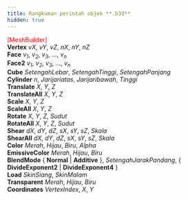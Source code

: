 ```yaml
---
title: Rangkuman perintah objek **.b3d**
hidden: true
---
```


<font color="Red">[MeshBuilder]</font>  
**Vertex** *vX*, *vY*, *vZ*, *nX*, *nY*, *nZ*  
**Face** *v<sub>1</sub>*, *v<sub>2</sub>*, *v<sub>3</sub>*, ..., *v<sub>n</sub>*  
**Face2** *v<sub>1</sub>*, *v<sub>2</sub>*, *v<sub>3</sub>*, ..., *v<sub>n</sub>*  
**Cube** *SetengahLebar*, *SetengahTinggi*, *SetengahPanjang*  
**Cylinder** *n*, *Jarijariatas*, *Jarijaribawah*, *Tinggi*  
**Translate** *X*, *Y*, *Z*  
**TranslateAll** *X*, *Y*, *Z*  
**Scale** *X*, *Y*, *Z*  
**ScaleAll** *X*, *Y*, *Z*  
**Rotate** *X*, *Y*, *Z*, *Sudut*  
**RotateAll** *X*, *Y*, *Z*, *Sudut*  
**Shear** *dX*, *dY*, *dZ*, *sX*, *sY*, *sZ*, *Skala*  
**ShearAll** *dX*, *dY*, *dZ*, *sX*, *sY*, *sZ*, *Skala*  
**Color** *Merah*, *Hijau*, *Biru*, *Alpha*  
**EmissiveColor** *Merah*, *Hijau*, *Biru*  
**BlendMode** { **Normal** | **Additive** }, *SetengahJarakPandang*, { **DivideExponent2** | **DivideExponent4** }  
**Load** *SkinSiang*, *SkinMalam*  
**Transparent** *Merah*, *Hijau*, *Biru*  
**Coordinates** *VertexIndex*, *X*, *Y* 